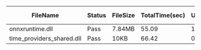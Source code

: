 ﻿ | FileName                  | Status | FileSize | TotalTime(sec) | Upload(sec) | Submit(sec) | SignWait(sec) | Retry Count | 
 |---------------------------|--------|----------|----------------|-------------|-------------|---------------|-------------|
 | onnxruntime.dll           | Pass   | 7.84MB   | 55.09          | 1.6         | 0.56        | 52.82         | 0           | 
 | time_providers_shared.dll | Pass   | 10KB     | 66.42          | 0.6         | 0.66        | 64.15         | 0           | 
